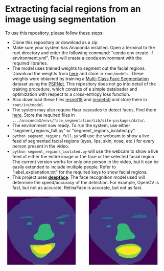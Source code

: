 # Extracting facial regions from an image using segmentation

To use this repository, please follow these steps:

- Clone this repository or download as a zip
- Make sure your system has Anaconda installed. Open a terminal to the root directory and enter the following command: "conda env create -f environment.yml". This will create a conda environment with the required libraries.
- The model uses trained weights to segment out the facial regions. Download the weights from [here](https://drive.google.com/file/d/1Ig63E4FV_SNM7pz7Hs8nUIw5-91JD5Jo/) and store in `root/models`. These weights were obtained by training a [Multi-Class Face Segmentation](https://www.kaggle.com/datasets/ashish2001/multiclass-face-segmentation) dataset using the [PSPNet](https://arxiv.org/abs/1612.01105). This repository does not go into detail of the training procedure, which consists of a simple dataloader and optimization with respect to a cross-entropy loss function.
- Also download these files [resnet18](https://drive.google.com/file/d/1IMDWoBgIPZ4h012WsXhSHErNHQbC_hEA/view?usp=sharing) and [resnet50](https://drive.google.com/file/d/1MV43aXU99LD8zQcE6qlqKenUaRLfqyCT/view?usp=sharing) and store them in `root/initmodel`.
- The system may also require Haar cascades to detect faces. Find them [here](https://github.com/opencv/opencv/tree/master/data/haarcascades). Store the required files in `.../anaconda3/envs/face_segmentation/Lib/site-packages/data/`.
- The environment now ready. To run the system, use either "segment_regions_full.py" or "segment_regions_isolated.py".
- `python segment_regions_full.py` will use the webcam to show a live feed of segmented facial regions (eyes, lips, skin, nose, etc.) for every person present in the video.
- `python segment_regions_isolated.py` will use the webcam to show a live feed of either the entire image or the face or the selected facial region. The current version works for only one person in the video, but it can be easily extended to include multiple people. Refer to "label_explanation.txt" for the required keys to show facial regions.
- This project uses [**deepface**](https://github.com/serengil/deepface). The face recognition model used will determine the speed/accuracy of the detection. For example, OpenCV is fast, but not as accurate. RetinaFace is accurate, but not as fast.

<p align="center">
  <img src="segmented_image.jpg" />
</p>